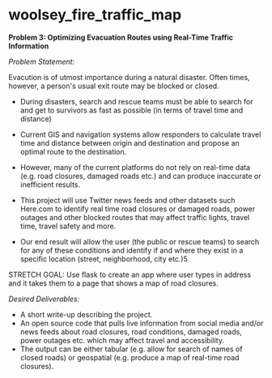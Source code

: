 # woolsey_fire_traffic_map

**Problem 3: Optimizing Evacuation Routes using Real-Time Traffic Information**

*Problem Statement:*

Evacution is of utmost importance during a natural disaster.  Often times, however, a person's usual exit route may be blocked or closed. 

- During disasters, search and rescue teams must be able to search for and get to survivors as fast as possible (in terms of travel time and distance)
- Current GIS and navigation systems allow responders to calculate travel time and
distance between origin and destination and propose an optimal route to the destination.
- However, many of the current platforms do not rely on real-time data (e.g. road closures, damaged roads etc.) and can produce inaccurate or inefficient results.

- This project will use Twitter news feeds and other datasets such Here.com to identify real time road closures or damaged roads, power outages and other blocked routes that may affect traffic lights, travel time, travel safety and more.

- Our end result will allow the user (the public or rescue teams) to search for any of these conditions and identify if and where they exist in a specific location (street, neighborhood, city etc.)5


STRETCH GOAL:
Use flask to create an app where user types in address and it takes them to a page that shows a map of road closures. 

*Desired Deliverables:*
- A short write-up describing the project.
- An open source code that pulls live information from social media and/or news feeds about road closures, road conditions, damaged roads, power outages etc. which may
affect travel and accessibility.
- The output can be either tabular (e.g. allow for search of names of closed roads) or geospatial (e.g. produce a map of real-time road closures).